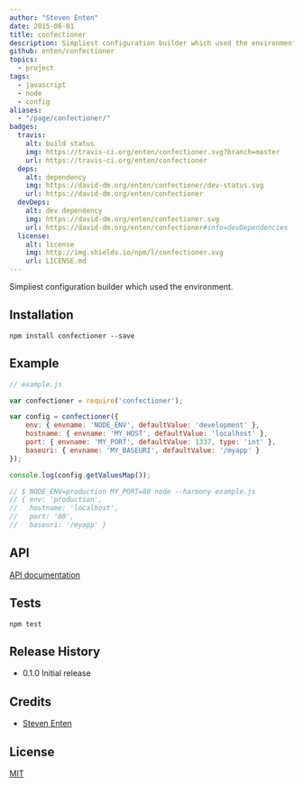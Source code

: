 ```yaml
---
author: "Steven Enten"
date: 2015-06-01
title: confectioner
description: Simpliest configuration builder which used the environment.
github: enten/confectioner
topics:
  - project
tags:
  - javascript
  - node
  - config
aliases:
  - "/page/confectioner/"
badges:
  travis:
    alt: build status
    img: https://travis-ci.org/enten/confectioner.svg?branch=master
    url: https://travis-ci.org/enten/confectioner
  deps:
    alt: dependency
    img: https://david-dm.org/enten/confectioner/dev-status.svg
    url: https://david-dm.org/enten/confectioner
  devDeps:
    alt: dev dependency
    img: https://david-dm.org/enten/confectioner.svg
    url: https://david-dm.org/enten/confectioner#info=devDependencies
  license:
    alt: license
    img: http://img.shields.io/npm/l/confectioner.svg
    url: LICENSE.md
---
```



Simpliest configuration builder which used the environment.

## Installation

```shell
npm install confectioner --save
```

## Example

```javascript
// example.js

var confectioner = require('confectioner');

var config = confectioner({
    env: { envname: 'NODE_ENV', defaultValue: 'development' },
    hostname: { envname: 'MY_HOST', defaultValue: 'localhost' },
    port: { envname: 'MY_PORT', defaultValue: 1337, type: 'int' },
    baseuri: { envname: 'MY_BASEURI', defaultValue: '/myapp' }
});

console.log(config.getValuesMap());

// $ NODE_ENV=production MY_PORT=80 node --harmony example.js
// { env: 'production',
//   hostname: 'localhost',
//   port: '80',
//   baseuri: '/myapp' }

```

## API

[API documentation](https://cdn.rawgit.com/enten/confectioner/master/docs/confectioner/0.1.2/index.html)

## Tests

```
npm test
```

## Release History

* 0.1.0 Initial release

## Credits

* [Steven Enten](https://github.com/enten)

## License

[MIT](https://github.com/enten/confectioner/blob/master/LICENSE)
